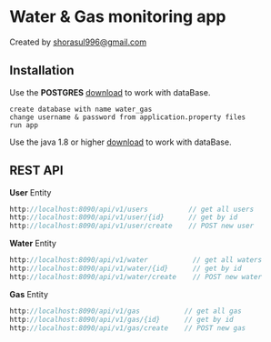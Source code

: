 # Water & Gas monitoring app

Created by shorasul996@gmail.com

## Installation

Use the **POSTGRES** [download](https://www.postgresql.org/download/) to work with dataBase.

```
create database with name water_gas
change username & password from application.property files
run app
```

Use the java 1.8 or higher [download](https://java.com/en/download/) to work with dataBase.




## REST API
**User** Entity
``` javascript
http://localhost:8090/api/v1/users          // get all users
http://localhost:8090/api/v1/user/{id}      // get by id
http://localhost:8090/api/v1/user/create    // POST new user
```

**Water** Entity
``` javascript
http://localhost:8090/api/v1/water           // get all waters
http://localhost:8090/api/v1/water/{id}      // get by id
http://localhost:8090/api/v1/water/create    // POST new water
```

**Gas** Entity
``` javascript
http://localhost:8090/api/v1/gas           // get all gas
http://localhost:8090/api/v1/gas/{id}      // get by id
http://localhost:8090/api/v1/gas/create    // POST new gas
```
